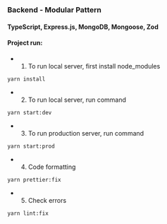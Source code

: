 ### Backend - Modular Pattern
#### TypeScript, Express.js, MongoDB, Mongoose, Zod

#### **Project run:**
- 1. To run local server, first install node_modules
```
yarn install
```
- 2. To run local server, run command
```
yarn start:dev
```
- 3. To run production server, run command
```
yarn start:prod
```
- 4. Code formatting
```
yarn prettier:fix
```
- 5. Check errors
```
yarn lint:fix
```